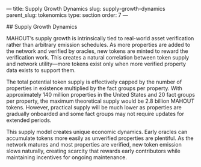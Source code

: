 — title: Supply Growth Dynamics slug: supply-growth-dynamics
parent\_slug: tokenomics type: section order: 7 —

\## Supply Growth Dynamics

MAHOUT’s supply growth is intrinsically tied to real-world asset
verification rather than arbitrary emission schedules. As more
properties are added to the network and verified by oracles, new tokens
are minted to reward the verification work. This creates a natural
correlation between token supply and network utility—more tokens exist
only when more verified property data exists to support them.

The total potential token supply is effectively capped by the number of
properties in existence multiplied by the fact groups per property. With
approximately 140 million properties in the United States and 20 fact
groups per property, the maximum theoretical supply would be 2.8 billion
MAHOUT tokens. However, practical supply will be much lower as
properties are gradually onboarded and some fact groups may not require
updates for extended periods.

This supply model creates unique economic dynamics. Early oracles can
accumulate tokens more easily as unverified properties are plentiful. As
the network matures and most properties are verified, new token emission
slows naturally, creating scarcity that rewards early contributors while
maintaining incentives for ongoing maintenance.
